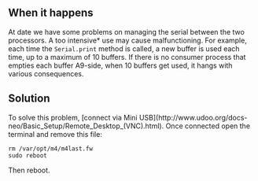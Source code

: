 <h2>When it happens</h2> 
At date we have some problems on managing the serial between the two processors.
A too intensive* use may cause malfunctioning.
For example, each time the 
<code>Serial.print</code> 
method is called, a new buffer is used each time, up to a maximum of 10 buffers.
If there is no consumer process that empties each buffer A9-side, when 10 buffers get used, it hangs with various consequences.

<h2>Solution</h2>
To solve this problem, [connect via Mini USB](http://www.udoo.org/docs-neo/Basic_Setup/Remote_Desktop_(VNC).html). Once connected open the terminal and remove this file:

    rm /var/opt/m4/m4last.fw
    sudo reboot

Then reboot.

